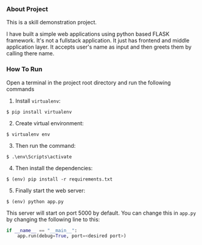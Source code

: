 ### About Project 

This is a skill demonstration project.

I have built a simple web applications using python based FLASK framework. It's not a fullstack application. It just has 
frontend and middle application layer. It accepts user's name as input and then greets them by calling there name. 

### How To Run

Open a terminal in the project root directory and run the following commands 

1. Install `virtualenv`:
```
$ pip install virtualenv
```

2. Create virtual environment:
```
$ virtualenv env
```

3. Then run the command:
```
$ .\env\Scripts\activate
```

4. Then install the dependencies:
```
$ (env) pip install -r requirements.txt
```

5. Finally start the web server:
```
$ (env) python app.py
```

This server will start on port 5000 by default. You can change this in `app.py` by changing the following line to this:

```python
if __name__ == "__main__":
    app.run(debug=True, port=<desired port>)
```

